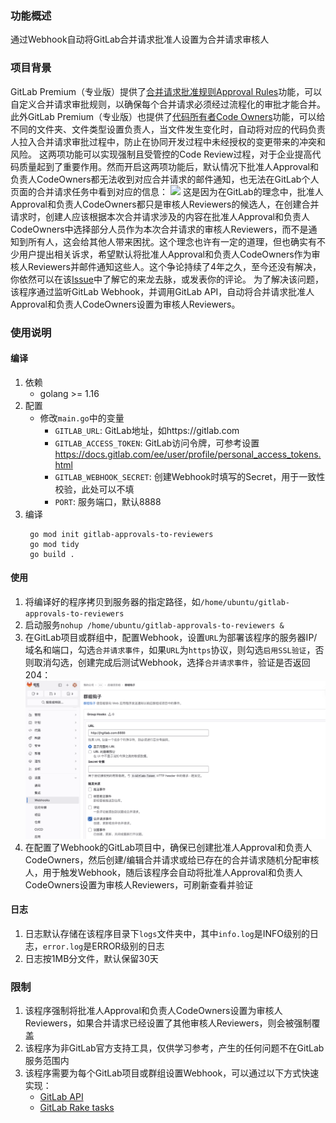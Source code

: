 ### 功能概述
通过Webhook自动将GitLab合并请求批准人设置为合并请求审核人

### 项目背景
GitLab Premium（专业版）提供了[合并请求批准规则Approval Rules](https://docs.gitlab.com/ee/user/project/merge_requests/approvals/rules.html)功能，可以自定义合并请求审批规则，以确保每个合并请求必须经过流程化的审批才能合并。
此外GitLab Premium（专业版）也提供了[代码所有者Code Owners](https://docs.gitlab.com/ee/user/project/codeowners/)功能，可以给不同的文件夹、文件类型设置负责人，当文件发生变化时，自动将对应的代码负责人拉入合并请求审批过程中，防止在协同开发过程中未经授权的变更带来的冲突和风险。
这两项功能可以实现强制且受管控的Code Review过程，对于企业提高代码质量起到了重要作用。然而开启这两项功能后，默认情况下批准人Approval和负责人CodeOwners都无法收到对应合并请求的邮件通知，也无法在GitLab个人页面的合并请求任务中看到对应的信息：
![](images/image1.pngimage.png)
这是因为在GitLab的理念中，批准人Approval和负责人CodeOwners都只是审核人Reviewers的候选人，在创建合并请求时，创建人应该根据本次合并请求涉及的内容在批准人Approval和负责人CodeOwners中选择部分人员作为本次合并请求的审核人Reviewers，而不是通知到所有人，这会给其他人带来困扰。这个理念也许有一定的道理，但也确实有不少用户提出相关诉求，希望默认将批准人Approval和负责人CodeOwners作为审核人Reviewers并邮件通知这些人。这个争论持续了4年之久，至今还没有解决，你依然可以在该[Issue](https://gitlab.com/gitlab-org/gitlab/-/issues/12855)中了解它的来龙去脉，或发表你的评论。
为了解决该问题，该程序通过监听GitLab Webhook，并调用GitLab API，自动将合并请求批准人Approval和负责人CodeOwners设置为审核人Reviewers。

### 使用说明
#### 编译
1. 依赖
   - golang >= 1.16
2. 配置
   - 修改`main.go`中的变量
     - `GITLAB_URL`: GitLab地址，如https://gitlab.com
     - `GITLAB_ACCESS_TOKEN`: GitLab访问令牌，可参考设置 https://docs.gitlab.com/ee/user/profile/personal_access_tokens.html
     - `GITLAB_WEBHOOK_SECRET`: 创建Webhook时填写的Secret，用于一致性校验，此处可以不填
     - `PORT`: 服务端口，默认8888
3. 编译
   ``` shell
    go mod init gitlab-approvals-to-reviewers
    go mod tidy
    go build .
   ``` 
#### 使用
1. 将编译好的程序拷贝到服务器的指定路径，如`/home/ubuntu/gitlab-approvals-to-reviewers`
2. 启动服务`nohup /home/ubuntu/gitlab-approvals-to-reviewers &`
3. 在GitLab项目或群组中，配置Webhook，设置`URL`为部署该程序的服务器IP/域名和端口，勾选`合并请求事件`，如果`URL`为`https`协议，则勾选`启用SSL验证`，否则取消勾选，创建完成后测试Webhook，选择`合并请求事件`，验证是否返回204：
   ![](images/image2.png)
4. 在配置了Webhook的GitLab项目中，确保已创建批准人Approval和负责人CodeOwners，然后创建/编辑合并请求或给已存在的合并请求随机分配审核人，用于触发Webhook，随后该程序会自动将批准人Approval和负责人CodeOwners设置为审核人Reviewers，可刷新查看并验证

#### 日志
1. 日志默认存储在该程序目录下`logs`文件夹中，其中`info.log`是INFO级别的日志，`error.log`是ERROR级别的日志
2. 日志按1MB分文件，默认保留30天

### 限制
1. 该程序强制将批准人Approval和负责人CodeOwners设置为审核人Reviewers，如果合并请求已经设置了其他审核人Reviewers，则会被强制覆盖
2. 该程序为非GitLab官方支持工具，仅供学习参考，产生的任何问题不在GitLab服务范围内
3. 该程序需要为每个GitLab项目或群组设置Webhook，可以通过以下方式快速实现：
   - [GitLab API](https://docs.gitlab.com/ee/api/projects.html#add-project-hook)
   - [GitLab Rake tasks](https://docs.gitlab.com/ee/raketasks/web_hooks.html)